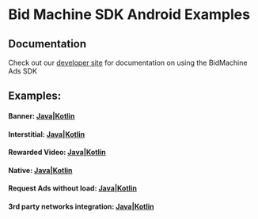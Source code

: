# Bid Machine SDK Android Examples

## Documentation 

Check out our [developer site](https://wiki.appodeal.com/display/BID/BidMachine+Android+SDK+Documentation) for documentation on using the BidMachine Ads SDK

## Examples:

#### Banner: [Java](bidmachine-banner/src/main/java/io/bidmachine/examples/BannerJavaActivity.java)|[Kotlin](bidmachine-banner/src/main/java/io/bidmachine/examples/BannerKotlinActivity.kt)

#### Interstitial: [Java](bidmachine-interstitial/src/main/java/io/bidmachine/examples/InterstitialJavaActivity.java)|[Kotlin](bidmachine-interstitial/src/main/java/io/bidmachine/examples/InterstitialKotlinActivity.kt)

#### Rewarded Video: [Java](bidmachine-rewarded/src/main/java/io/bidmachine/examples/RewardedJavaActivity.java)|[Kotlin](bidmachine-rewarded/src/main/java/io/bidmachine/examples/RewardedKotlinActivity.kt)

#### Native: [Java](bidmachine-native/src/main/java/io/bidmachine/examples/NativeJavaActivity.java)|[Kotlin](bidmachine-native/src/main/java/io/bidmachine/examples/NativeKotlinActivity.kt)

#### Request Ads without load: [Java](bidmachine-requests/src/main/java/io/bidmachine/examples/RequestsJavaActivity.java)|[Kotlin](bidmachine-requests/src/main/java/io/bidmachine/examples/RequestsKotlinExample.kt)

#### 3rd party networks integration: [Java](bidmachine-header-bidding/src/main/java/io/bidmachine/examples/HeaderBiddingJavaActivity.java)|[Kotlin](bidmachine-header-bidding/src/main/java/io/bidmachine/examples/HeaderBiddingKotlinActivity.kt)